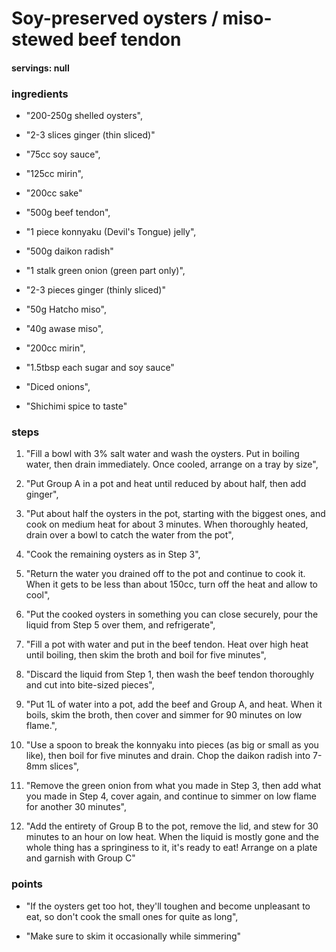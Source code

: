 # Soy-preserved oysters / miso-stewed beef tendon
#### servings: null
### ingredients
- "200-250g shelled oysters",
- "2-3 slices ginger (thin sliced)"

- "75cc soy sauce",
- "125cc mirin",
- "200cc sake"

- "500g beef tendon",
- "1 piece konnyaku (Devil's Tongue) jelly",
- "500g daikon radish"

- "1 stalk green onion (green part only)",
- "2-3 pieces ginger (thinly sliced)"

- "50g Hatcho miso",
- "40g awase miso",
- "200cc mirin",
- "1.5tbsp each sugar and soy sauce"

- "Diced onions",
- "Shichimi spice to taste"

### steps
1. "Fill a bowl with 3% salt water and wash the oysters. Put in boiling water, then drain immediately. Once cooled, arrange on a tray by size",

2. "Put Group A in a pot and heat until reduced by about half, then add ginger",

3. "Put about half the oysters in the pot, starting with the biggest ones, and cook on medium heat for about 3 minutes. When thoroughly heated, drain over a bowl to catch the water from the pot",

4. "Cook the remaining oysters as in Step 3",

5. "Return the water you drained off to the pot and continue to cook it. When it gets to be less than about 150cc, turn off the heat and allow to cool",

6. "Put the cooked oysters in something you can close securely, pour the liquid from Step 5 over them, and refrigerate",

7. "Fill a pot with water and put in the beef tendon. Heat over high heat until boiling, then skim the broth and boil for five minutes",

8. "Discard the liquid from Step 1, then wash the beef tendon thoroughly and cut into bite-sized pieces",

9. "Put 1L of water into a pot, add the beef and Group A, and heat. When it boils, skim the broth, then cover and simmer for 90 minutes on low flame.",

10. "Use a spoon to break the konnyaku into pieces (as big or small as you like), then boil for five minutes and drain. Chop the daikon radish into 7-8mm slices",

11. "Remove the green onion from what you made in Step 3, then add what you made in Step 4, cover again, and continue to simmer on low flame for another 30 minutes",

12. "Add the entirety of Group B to the pot, remove the lid, and stew for 30 minutes to an hour on low heat. When the liquid is mostly gone and the whole thing has a springiness to it, it's ready to eat! Arrange on a plate and garnish with Group C"

### points
- "If the oysters get too hot, they'll toughen and become unpleasant to eat, so don't cook the small ones for quite as long",

- "Make sure to skim it occasionally while simmering"